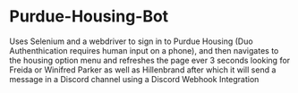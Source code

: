 # Purdue-Housing-Bot
Uses Selenium and a webdriver to sign in to Purdue Housing (Duo Authenthication requires human input on a phone), and then navigates to the housing option menu and refreshes the page ever 3 seconds looking for Freida or Winifred Parker as well as Hillenbrand after which it will send a message in a Discord channel using a Discord Webhook Integration

